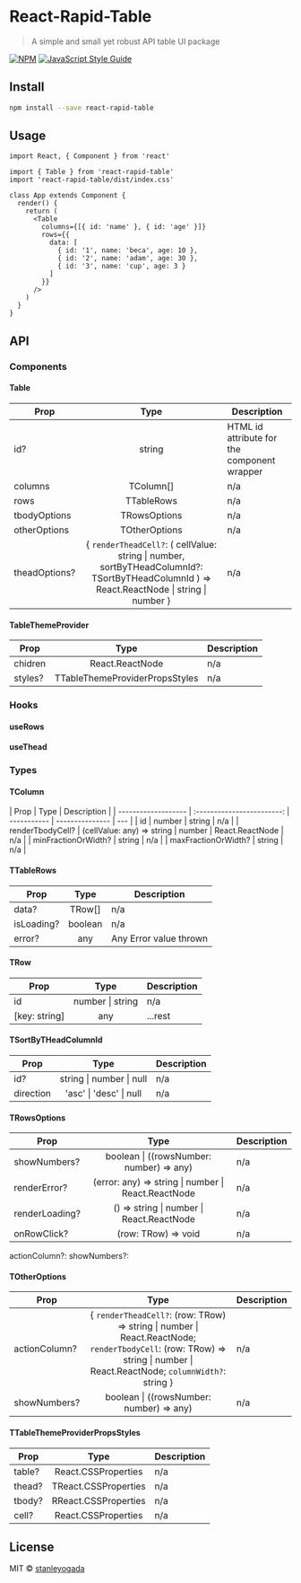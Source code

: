 # React-Rapid-Table

> A simple and small yet robust API table UI package

[![NPM](https://img.shields.io/npm/v/react-rapid-table.svg)](https://www.npmjs.com/package/react-rapid-table) [![JavaScript Style Guide](https://img.shields.io/badge/code_style-standard-brightgreen.svg)](https://standardjs.com)

## Install

```bash
npm install --save react-rapid-table
```

## Usage

```tsx
import React, { Component } from 'react'

import { Table } from 'react-rapid-table'
import 'react-rapid-table/dist/index.css'

class App extends Component {
  render() {
    return (
      <Table
        columns={[{ id: 'name' }, { id: 'age' }]}
        rows={{
          data: [
            { id: '1', name: 'beca', age: 10 },
            { id: '2', name: 'adam', age: 30 },
            { id: '3', name: 'cup', age: 3 }
          ]
        }}
      />
    )
  }
}
```

## API

### Components

#### Table

| Prop          |                                                                    Type                                                                    | Description                                 |
| ------------- | :----------------------------------------------------------------------------------------------------------------------------------------: | ------------------------------------------- |
| id?           |                                                                   string                                                                   | HTML id attribute for the component wrapper |
| columns       |                                                                 TColumn[]                                                                  | n/a                                         |
| rows          |                                                                 TTableRows                                                                 | n/a                                         |
| tbodyOptions  |                                                                TRowsOptions                                                                | n/a                                         |
| otherOptions  |                                                               TOtherOptions                                                                | n/a                                         |
| theadOptions? | { `renderTheadCell?`: ( cellValue: string \| number, sortByTHeadColumnId?: TSortByTHeadColumnId ) => React.ReactNode \| string \| number } | n/a                                         |

#### TableThemeProvider

| Prop    |              Type              | Description |
| ------- | :----------------------------: | ----------- |
| chidren |        React.ReactNode         | n/a         |
| styles? | TTableThemeProviderPropsStyles | n/a         |

### Hooks

#### useRows

#### useThead

### Types

#### TColumn

| Prop                |            Type            | Description |
| ------------------- | :------------------------: | ----------- | --------------- | --- |
| id                  |      number \| string      | n/a         |
| renderTbodyCell?    | (cellValue: any) => string | number      | React.ReactNode | n/a |
| minFractionOrWidth? |           string           | n/a         |
| maxFractionOrWidth? |           string           | n/a         |

#### TTableRows

| Prop       |  Type   | Description            |
| ---------- | :-----: | ---------------------- |
| data?      | TRow[]  | n/a                    |
| isLoading? | boolean | n/a                    |
| error?     |   any   | Any Error value thrown |

#### TRow

| Prop          |       Type       | Description |
| ------------- | :--------------: | ----------- |
| id            | number \| string | n/a         |
| [key: string] |       any        | ...rest     |

#### TSortByTHeadColumnId

| Prop      |           Type           | Description |
| --------- | :----------------------: | ----------- |
| id?       | string \| number \| null | n/a         |
| direction | 'asc' \| 'desc' \| null  | n/a         |

#### TRowsOptions

| Prop           |                        Type                         | Description |
| -------------- | :-------------------------------------------------: | ----------- |
| showNumbers?   |      boolean \| ((rowsNumber: number) => any)       | n/a         |
| renderError?   | (error: any) => string \| number \| React.ReactNode | n/a         |
| renderLoading? |      () => string \| number \| React.ReactNode      | n/a         |
| onRowClick?    |                 (row: TRow) => void                 | n/a         |

actionColumn?:
showNumbers?:

#### TOtherOptions

| Prop          |                                                                                   Type                                                                                    | Description |
| ------------- | :-----------------------------------------------------------------------------------------------------------------------------------------------------------------------: | ----------- |
| actionColumn? | { `renderTheadCell?`: (row: TRow) => string \| number \| React.ReactNode; `renderTbodyCell`: (row: TRow) => string \| number \| React.ReactNode; `columnWidth?`: string } | n/a         |
| showNumbers?  |                                                                 boolean \| ((rowsNumber: number) => any)                                                                  | n/a         |

#### TTableThemeProviderPropsStyles

| Prop   |         Type         | Description |
| ------ | :------------------: | ----------- |
| table? | React.CSSProperties  | n/a         |
| thead? | TReact.CSSProperties | n/a         |
| tbody? | RReact.CSSProperties | n/a         |
| cell?  | React.CSSProperties  | n/a         |

## License

MIT © [stanleyogada](https://github.com/stanleyogada)
